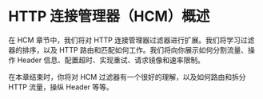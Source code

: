 # HTTP 连接管理器（HCM）概述

在 HCM 章节中，我们将对 HTTP 连接管理器过滤器进行扩展。我们将学习过滤器的排序，以及 HTTP 路由和匹配如何工作。我们将向你展示如何分割流量、操作 Header 信息、配置超时、实现重试、请求镜像和速率限制。

在本章结束时，你将对 HCM 过滤器有一个很好的理解，以及如何路由和拆分 HTTP 流量，操纵 Header 等等。